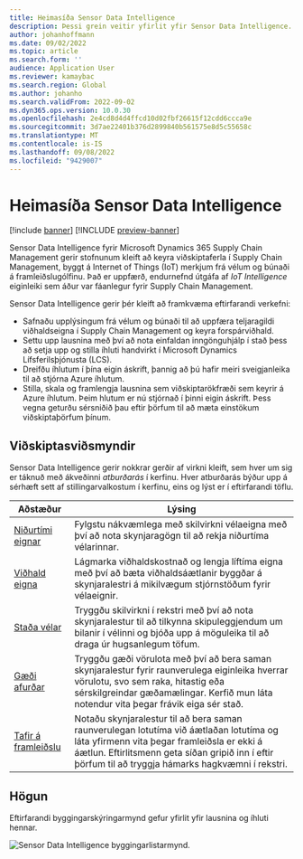 ```yaml
---
title: Heimasíða Sensor Data Intelligence
description: Þessi grein veitir yfirlit yfir Sensor Data Intelligence. Stofnanir geta notað þennan eiginleika til að keyra viðskiptaferla í Microsoft Dynamics 365 Supply Chain Management, byggt á Internet of Things (IoT) merkjum frá vélum og búnaði á framleiðslugólfinu.
author: johanhoffmann
ms.date: 09/02/2022
ms.topic: article
ms.search.form: ''
audience: Application User
ms.reviewer: kamaybac
ms.search.region: Global
ms.author: johanho
ms.search.validFrom: 2022-09-02
ms.dyn365.ops.version: 10.0.30
ms.openlocfilehash: 2e4cd8d4d4ffcd10d02fbf26615f12cdd6ccca9e
ms.sourcegitcommit: 3d7ae22401b376d2899840b561575e8d5c55658c
ms.translationtype: MT
ms.contentlocale: is-IS
ms.lasthandoff: 09/08/2022
ms.locfileid: "9429007"
---
```

# <a name="sensor-data-intelligence-home-page"></a>Heimasíða Sensor Data Intelligence

[!include [banner](../includes/banner.md)]
[!INCLUDE [preview-banner](../includes/preview-banner.md)]

Sensor Data Intelligence fyrir Microsoft Dynamics 365 Supply Chain Management gerir stofnunum kleift að keyra viðskiptaferla í Supply Chain Management, byggt á Internet of Things (IoT) merkjum frá vélum og búnaði á framleiðslugólfinu. Það er uppfærð, endurnefnd útgáfa af *IoT Intelligence* eiginleiki sem áður var fáanlegur fyrir Supply Chain Management.

Sensor Data Intelligence gerir þér kleift að framkvæma eftirfarandi verkefni:

- Safnaðu upplýsingum frá vélum og búnaði til að uppfæra teljaragildi viðhaldseigna í Supply Chain Management og keyra forspárviðhald.
- Settu upp lausnina með því að nota einfaldan inngönguhjálp í stað þess að setja upp og stilla íhluti handvirkt í Microsoft Dynamics Lífsferilsþjónusta (LCS).
- Dreifðu íhlutum í þína eigin áskrift, þannig að þú hafir meiri sveigjanleika til að stjórna Azure íhlutum.
- Stilla, skala og framlengja lausnina sem viðskiptarökfræði sem keyrir á Azure íhlutum. Þeim hlutum er nú stjórnað í þinni eigin áskrift. Þess vegna geturðu sérsniðið þau eftir þörfum til að mæta einstökum viðskiptaþörfum þínum.

## <a name="business-scenarios"></a>Viðskiptasviðsmyndir

Sensor Data Intelligence gerir nokkrar gerðir af virkni kleift, sem hver um sig er táknuð með ákveðinni *atburðarás* í kerfinu. Hver atburðarás býður upp á sérhæft sett af stillingarvalkostum í kerfinu, eins og lýst er í eftirfarandi töflu.

| Aðstæður | Lýsing |
|---|---|
| [Niðurtími eignar](sdi-scenario-asset-downtime.md) | Fylgstu nákvæmlega með skilvirkni vélaeigna með því að nota skynjaragögn til að rekja niðurtíma vélarinnar. |
| [Viðhald eigna](sdi-scenario-asset-maintenance.md) | Lágmarka viðhaldskostnað og lengja líftíma eigna með því að bæta viðhaldsáætlanir byggðar á skynjaralestri á mikilvægum stjórnstöðum fyrir vélaeignir. |
| [Staða vélar](sdi-scenario-equipment-downtime.md) | Tryggðu skilvirkni í rekstri með því að nota skynjaralestur til að tilkynna skipuleggjendum um bilanir í vélinni og bjóða upp á möguleika til að draga úr hugsanlegum töfum. |
| [Gæði afurðar](sdi-scenario-product-quality.md) | Tryggðu gæði vörulota með því að bera saman skynjaralestur fyrir raunverulega eiginleika hverrar vörulotu, svo sem raka, hitastig eða sérskilgreindar gæðamælingar. Kerfið mun láta notendur vita þegar frávik eiga sér stað. |
| [Tafir á framleiðslu](sdi-scenario-production-delays.md) | Notaðu skynjaralestur til að bera saman raunverulegan lotutíma við áætlaðan lotutíma og láta yfirmenn vita þegar framleiðsla er ekki á áætlun. Eftirlitsmenn geta síðan gripið inn í eftir þörfum til að tryggja hámarks hagkvæmni í rekstri. |

## <a name="architecture"></a>Högun

Eftirfarandi byggingarskýringarmynd gefur yfirlit yfir lausnina og íhluti hennar.

![Sensor Data Intelligence byggingarlistarmynd.](media/sdi-architecture.png "Sensor Data Intelligence byggingarlistarmynd")
